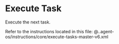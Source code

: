 # Execute Task

Execute the next task.

Refer to the instructions located in this file:
@..agent-os/instructions/core/execute-tasks-master-v6.xml
